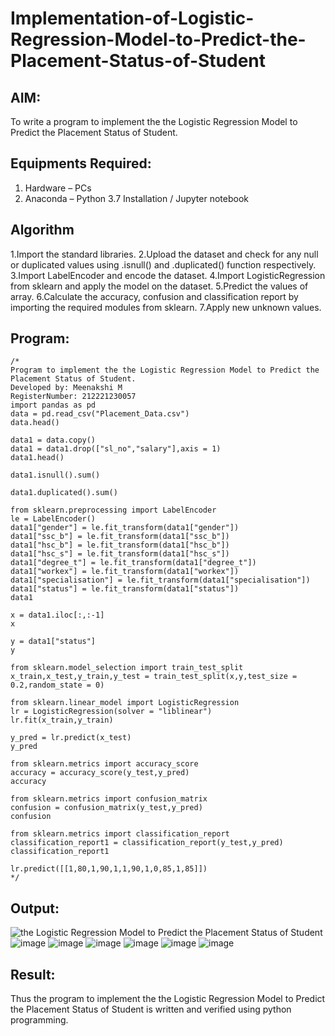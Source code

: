 # Implementation-of-Logistic-Regression-Model-to-Predict-the-Placement-Status-of-Student

## AIM:
To write a program to implement the the Logistic Regression Model to Predict the Placement Status of Student.

## Equipments Required:
1. Hardware – PCs
2. Anaconda – Python 3.7 Installation / Jupyter notebook

## Algorithm
1.Import the standard libraries.
2.Upload the dataset and check for any null or duplicated values using .isnull() and .duplicated() function respectively.
3.Import LabelEncoder and encode the dataset.
4.Import LogisticRegression from sklearn and apply the model on the dataset.
5.Predict the values of array.
6.Calculate the accuracy, confusion and classification report by importing the required modules from sklearn.
7.Apply new unknown values. 

## Program:
```
/*
Program to implement the the Logistic Regression Model to Predict the Placement Status of Student.
Developed by: Meenakshi M
RegisterNumber: 212221230057
import pandas as pd
data = pd.read_csv("Placement_Data.csv")
data.head()

data1 = data.copy()
data1 = data1.drop(["sl_no","salary"],axis = 1)
data1.head()

data1.isnull().sum()

data1.duplicated().sum()

from sklearn.preprocessing import LabelEncoder
le = LabelEncoder()
data1["gender"] = le.fit_transform(data1["gender"])
data1["ssc_b"] = le.fit_transform(data1["ssc_b"])
data1["hsc_b"] = le.fit_transform(data1["hsc_b"])
data1["hsc_s"] = le.fit_transform(data1["hsc_s"])
data1["degree_t"] = le.fit_transform(data1["degree_t"])
data1["workex"] = le.fit_transform(data1["workex"])
data1["specialisation"] = le.fit_transform(data1["specialisation"])
data1["status"] = le.fit_transform(data1["status"])
data1

x = data1.iloc[:,:-1]
x

y = data1["status"]
y

from sklearn.model_selection import train_test_split
x_train,x_test,y_train,y_test = train_test_split(x,y,test_size = 0.2,random_state = 0)

from sklearn.linear_model import LogisticRegression
lr = LogisticRegression(solver = "liblinear")
lr.fit(x_train,y_train)

y_pred = lr.predict(x_test)
y_pred

from sklearn.metrics import accuracy_score
accuracy = accuracy_score(y_test,y_pred)
accuracy

from sklearn.metrics import confusion_matrix
confusion = confusion_matrix(y_test,y_pred)
confusion

from sklearn.metrics import classification_report
classification_report1 = classification_report(y_test,y_pred)
classification_report1

lr.predict([[1,80,1,90,1,1,90,1,0,85,1,85]])
*/
```

## Output:
![the Logistic Regression Model to Predict the Placement Status of Student](sam.png)
![image](https://user-images.githubusercontent.com/94165108/199606287-f46ff320-898a-4403-a9ac-2941715040a7.png)
![image](https://user-images.githubusercontent.com/94165108/199606334-5b8ef57e-7f94-436f-b065-eded1fcb8eac.png)
![image](https://user-images.githubusercontent.com/94165108/199606388-57509951-717f-4211-9173-a28fca4bf805.png)
![image](https://user-images.githubusercontent.com/94165108/199606427-44412d8b-fa7f-43c8-97e5-ffdd531f8954.png)
![image](https://user-images.githubusercontent.com/94165108/199606470-7770047b-f4be-4c6e-bbda-cb9189c9c97e.png)
![image](https://user-images.githubusercontent.com/94165108/199606527-880a8d23-6c81-4923-8296-62f6178895a4.png)

## Result:
Thus the program to implement the the Logistic Regression Model to Predict the Placement Status of Student is written and verified using python programming.
